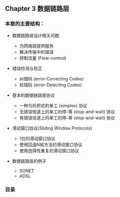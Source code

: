 ## Chapter 3 数据链路层

### 本章的主要结构：

- 数据链路层设计相关问题
  - 为网络层提供服务
  - 解决传输中的错误
  - 控制流量 (Flow-control)

- 错误检测与校正
  - 纠错码 (error-Correcting Codes)
  - 检错码 (error-Detecting Codes)
- 基本的数据链路层协议
  - 一种乌托邦式的单工 (simplex) 协议
  - 无错误信道上的单工的停-等 (stop-and-wait) 协议
  - 有错误信道上的单工的停-等 (stop-and-wait) 协议
- 滑动窗口协议(Sliding Window Protocols)
  - 1位的滑动窗口协议
  - 使用回退N帧方法的滑动窗口协议
  - 使用选择性重复的滑动窗口协议
- 数据链路层的例子
  - SONET
  - ADSL

### 目录

